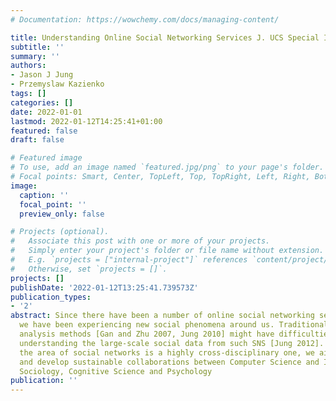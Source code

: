 ```yaml
---
# Documentation: https://wowchemy.com/docs/managing-content/

title: Understanding Online Social Networking Services J. UCS Special Issue
subtitle: ''
summary: ''
authors:
- Jason J Jung
- Przemyslaw Kazienko
tags: []
categories: []
date: 2022-01-01
lastmod: 2022-01-12T14:25:41+01:00
featured: false
draft: false

# Featured image
# To use, add an image named `featured.jpg/png` to your page's folder.
# Focal points: Smart, Center, TopLeft, Top, TopRight, Left, Right, BottomLeft, Bottom, BottomRight.
image:
  caption: ''
  focal_point: ''
  preview_only: false

# Projects (optional).
#   Associate this post with one or more of your projects.
#   Simply enter your project's folder or file name without extension.
#   E.g. `projects = ["internal-project"]` references `content/project/deep-learning/index.md`.
#   Otherwise, set `projects = []`.
projects: []
publishDate: '2022-01-12T13:25:41.739573Z'
publication_types:
- '2'
abstract: Since there have been a number of online social networking services (SNS),
  we have been experiencing new social phenomena around us. Traditional social network
  analysis methods [Gan and Zhu 2007, Jung 2010] might have difficulties efficiently
  understanding the large-scale social data from such SNS [Jung 2012]. Moreover, as
  the area of social networks is a highly cross-disciplinary one, we aim to foster
  and develop sustainable collaborations between Computer Science and Informatics,
  Sociology, Cognitive Science and Psychology
publication: ''
---
```

